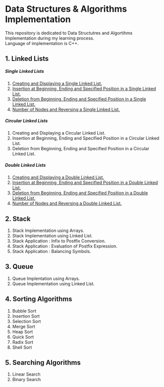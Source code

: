 # Data Structures & Algorithms Implementation

This repository is dedicated to Data Structutres and Algortihms Implementation during my learning process.<br />
Language of implementation is C++.

## 1. Linked Lists

##### Single Linked Lists

1. [Creating and Displaying a Single Linked List.](https://github.com/rawat-divyanshu/Data-Structures-And-Algorithms-Implementation/blob/master/1.%20Linked%20Lists/Single%20Linked%20Lists/1.%20Creating%20and%20Displaying%20a%20Single%20Linked%20List.cpp)
2. [Insertion at Beginning, Ending and Specified Position in a Single Linked List.](https://github.com/rawat-divyanshu/Data-Structures-And-Algorithms-Implementation/blob/master/1.%20Linked%20Lists/Single%20Linked%20Lists/2.%20Insertion%20at%20Beginning%2C%20Ending%20and%20Specified%20Position%20in%20a%20Single%20Linked%20List.cpp)
3. [Deletion from Beginning, Ending and Specified Position in a Single Linked List.](https://github.com/rawat-divyanshu/Data-Structures-And-Algorithms-Implementation/blob/master/1.%20Linked%20Lists/Single%20Linked%20Lists/3.%20Deletion%20from%20Beginning%2C%20Ending%20and%20Specified%20Position%20in%20a%20Single%20Linked%20List..cpp)
4. [Number of Nodes and Reversing a Single Linked List.](https://github.com/rawat-divyanshu/Data-Structures-And-Algorithms-Implementation/blob/master/1.%20Linked%20Lists/Single%20Linked%20Lists/4.%20Number%20of%20Nodes%20and%20Reversing%20a%20Single%20Linked%20List.cpp)

##### Circular Linked Lists

1. Creating and Displaying a Circular Linked List.
2. Insertion at Beginning, Ending and Specified Position in a Circular Linked List.
3. Deletion from Beginning, Ending and Specified Position in a Circular Linked List.

##### Double Linked Lists

1. [Creating and Displaying a Double Linked List.]()
2. [Insertion at Beginning, Ending and Specified Position in a Double Linked List.]()
3. [Deletion from Beginning, Ending and Specified Position in a Double Linked List.]()
4. [Number of Nodes and Reversing a Double Linked List.]()

## 2. Stack

1. Stack Implementation using Arrays.
2. Stack Implementation using Linked List.
3. Stack Application : Infix to Postfix Conversion.
4. Stack Application : Evaluation of Postfix Expression.
5. Stack Application : Balancing Symbols.

## 3. Queue

1. Queue Implentation using Arrays.
2. Queue Implementation using Linked List.

## 4. Sorting Algorithms

1. Bubble Sort
2. Insertion Sort
3. Selection Sort
4. Merge Sort
5. Heap Sort
6. Quick Sort
7. Radix Sort
8. Shell Sort

## 5. Searching Algorithms

1. Linear Search
2. Binary Search
